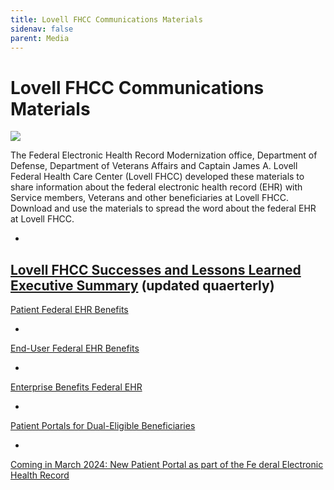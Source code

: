 ```yaml
---
title: Lovell FHCC Communications Materials
sidenav: false
parent: Media
---
```

# Lovell FHCC Communications Materials

![](../images/small-poster-onsite-at-lovell-fhcc_microsoftteams-image-4-.jpg)

The Federal Electronic Health Record Modernization office, Department of Defense, Department of Veterans Affairs and Captain James A. Lovell Federal Health Care Center (Lovell FHCC) developed these materials to share information about the federal electronic health record (EHR) with Service members, Veterans and other beneficiaries at Lovell FHCC. Download and use the materials to spread the word about the federal EHR at Lovell FHCC.

- 
[Lovell FHCC Successes and Lessons Learned Executive Summary](../images/fhcc-success-and-lessons-learned-exec-summary-text-6.28.24_508ed.pdf) (updated quaerterly)
- 
[Patient Federal EHR Benefits](https://www.fehrm.gov/images/lovell-patient-benefits_federal-ehr-benefits_010524_508ed.pdf)

- 
[End-User Federal EHR Benefits](https://www.fehrm.gov/images/lovell-end-user-benefits_federal-ehr-benefits_010524_508ed.pdf)

- 
[Enterprise Benefits Federal EHR](https://www.fehrm.gov/images/lovell-enterprise-benefits_federal-ehr-benefits_010524_508ed.pdf)

- 
[Patient Portals for Dual-Eligible Beneficiaries](https://www.fehrm.gov/images/lovell-fhcc-patient-portals-2-pager_lovell-fhcc-branded_20240210_508.pdf)

- 
[Coming in March 2024: New Patient Portal as part of the Fe deral Electronic Health Record](https://www.va.gov/lovell-federal-health-care-va/stories/coming-in-march-2024-new-patient-portal-as-part-of-the-federal-electronic-health-record/)






